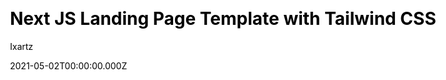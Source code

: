 ---
title: Next JS Landing Page Template with Tailwind CSS
github: https://github.com/ixartz/Next-JS-Landing-Page-Starter-Template
demo: https://creativedesignsguru.com/demo/nextjs-landing-page/
author: Ixartz
date: 2021-05-02T00:00:00.000Z
ssg:
  - Nextjs
cms:
  - Markdown
css:
  - Tailwind
category: null
github_branch: master
description: >-
  Next JS Landing Page Template Free styled with Tailwind CSS and React
  TypeScript. An NextJS layout to create a landing page.
draft: true
publish_date: '2021-03-30T17:30:06Z'
update_date: '2022-11-29T21:27:38Z'
github_star: 942
github_fork: 308
disabled_reason: Github repo not found
---